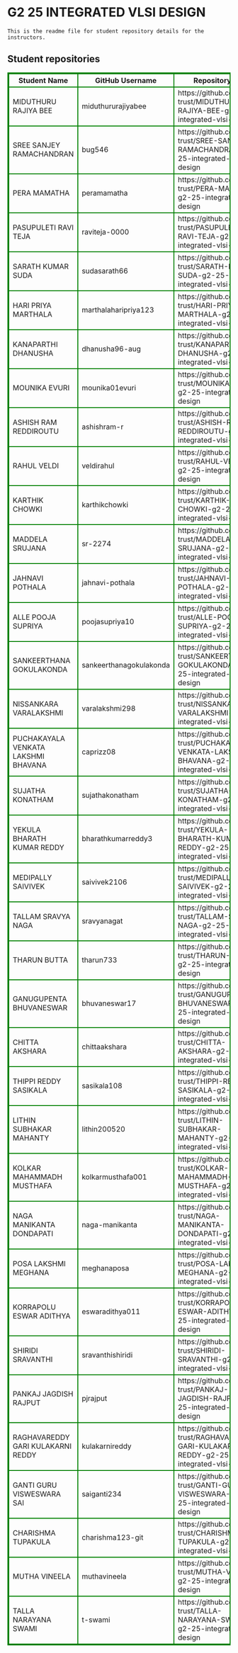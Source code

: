 # G2 25 INTEGRATED VLSI DESIGN
    This is the readme file for student repository details for the instructors.
## Student repositories 
<table style="border : 2px solid green; width:100%;">
<tr >
<th style="border : 2px solid green;">Student Name</th>
<th style="border : 2px solid green;">GitHub Username</th>
<th style="border : 2px solid green;">Repository link</th>
</tr>
<tr style="border : 2px solid green;">
<td style="border : 2px solid green;">MIDUTHURU RAJIYA BEE</td> 

<td style="border : 2px solid green;">miduthururajiyabee</td> 

<td style="border : 2px solid green;">https://github.com/sure-trust/MIDUTHURU-RAJIYA-BEE-g2-25-integrated-vlsi-design</td> 
</tr>

<tr style="border : 2px solid green;">
<td style="border : 2px solid green;">SREE SANJEY RAMACHANDRAN</td> 

<td style="border : 2px solid green;">bug546</td> 

<td style="border : 2px solid green;">https://github.com/sure-trust/SREE-SANJEY-RAMACHANDRAN-g2-25-integrated-vlsi-design</td> 
</tr>

<tr style="border : 2px solid green;">
<td style="border : 2px solid green;">PERA MAMATHA</td> 

<td style="border : 2px solid green;">peramamatha</td> 

<td style="border : 2px solid green;">https://github.com/sure-trust/PERA-MAMATHA-g2-25-integrated-vlsi-design</td> 
</tr>

<tr style="border : 2px solid green;">
<td style="border : 2px solid green;">PASUPULETI RAVI TEJA</td> 

<td style="border : 2px solid green;">raviteja-0000</td> 

<td style="border : 2px solid green;">https://github.com/sure-trust/PASUPULETI-RAVI-TEJA-g2-25-integrated-vlsi-design</td> 
</tr>

<tr style="border : 2px solid green;">
<td style="border : 2px solid green;">SARATH KUMAR SUDA</td> 

<td style="border : 2px solid green;">sudasarath66</td> 

<td style="border : 2px solid green;">https://github.com/sure-trust/SARATH-KUMAR-SUDA-g2-25-integrated-vlsi-design</td> 
</tr>

<tr style="border : 2px solid green;">
<td style="border : 2px solid green;">HARI PRIYA MARTHALA</td> 

<td style="border : 2px solid green;">marthalaharipriya123</td> 

<td style="border : 2px solid green;">https://github.com/sure-trust/HARI-PRIYA-MARTHALA-g2-25-integrated-vlsi-design</td> 
</tr>

<tr style="border : 2px solid green;">
<td style="border : 2px solid green;">KANAPARTHI DHANUSHA</td> 

<td style="border : 2px solid green;">dhanusha96-aug</td> 

<td style="border : 2px solid green;">https://github.com/sure-trust/KANAPARTHI-DHANUSHA-g2-25-integrated-vlsi-design</td> 
</tr>

<tr style="border : 2px solid green;">
<td style="border : 2px solid green;">MOUNIKA EVURI</td> 

<td style="border : 2px solid green;">mounika01evuri</td> 

<td style="border : 2px solid green;">https://github.com/sure-trust/MOUNIKA-EVURI-g2-25-integrated-vlsi-design</td> 
</tr>

<tr style="border : 2px solid green;">
<td style="border : 2px solid green;">ASHISH RAM REDDIROUTU</td> 

<td style="border : 2px solid green;">ashishram-r</td> 

<td style="border : 2px solid green;">https://github.com/sure-trust/ASHISH-RAM-REDDIROUTU-g2-25-integrated-vlsi-design</td> 
</tr>

<tr style="border : 2px solid green;">
<td style="border : 2px solid green;">RAHUL VELDI</td> 

<td style="border : 2px solid green;">veldirahul</td> 

<td style="border : 2px solid green;">https://github.com/sure-trust/RAHUL-VELDI-g2-25-integrated-vlsi-design</td> 
</tr>

<tr style="border : 2px solid green;">
<td style="border : 2px solid green;">KARTHIK CHOWKI</td> 

<td style="border : 2px solid green;">karthikchowki</td> 

<td style="border : 2px solid green;">https://github.com/sure-trust/KARTHIK-CHOWKI-g2-25-integrated-vlsi-design</td> 
</tr>

<tr style="border : 2px solid green;">
<td style="border : 2px solid green;">MADDELA SRUJANA</td> 

<td style="border : 2px solid green;">sr-2274</td> 

<td style="border : 2px solid green;">https://github.com/sure-trust/MADDELA-SRUJANA-g2-25-integrated-vlsi-design</td> 
</tr>

<tr style="border : 2px solid green;">
<td style="border : 2px solid green;">JAHNAVI POTHALA</td> 

<td style="border : 2px solid green;">jahnavi-pothala</td> 

<td style="border : 2px solid green;">https://github.com/sure-trust/JAHNAVI-POTHALA-g2-25-integrated-vlsi-design</td> 
</tr>

<tr style="border : 2px solid green;">
<td style="border : 2px solid green;">ALLE POOJA SUPRIYA</td> 

<td style="border : 2px solid green;">poojasupriya10</td> 

<td style="border : 2px solid green;">https://github.com/sure-trust/ALLE-POOJA-SUPRIYA-g2-25-integrated-vlsi-design</td> 
</tr>

<tr style="border : 2px solid green;">
<td style="border : 2px solid green;">SANKEERTHANA GOKULAKONDA</td> 

<td style="border : 2px solid green;">sankeerthanagokulakonda</td> 

<td style="border : 2px solid green;">https://github.com/sure-trust/SANKEERTHANA-GOKULAKONDA-g2-25-integrated-vlsi-design</td> 
</tr>

<tr style="border : 2px solid green;">
<td style="border : 2px solid green;">NISSANKARA VARALAKSHMI</td> 

<td style="border : 2px solid green;">varalakshmi298</td> 

<td style="border : 2px solid green;">https://github.com/sure-trust/NISSANKARA-VARALAKSHMI-g2-25-integrated-vlsi-design</td> 
</tr>

<tr style="border : 2px solid green;">
<td style="border : 2px solid green;">PUCHAKAYALA VENKATA LAKSHMI BHAVANA</td> 

<td style="border : 2px solid green;">caprizz08</td> 

<td style="border : 2px solid green;">https://github.com/sure-trust/PUCHAKAYALA-VENKATA-LAKSHMI-BHAVANA-g2-25-integrated-vlsi-design</td> 
</tr>

<tr style="border : 2px solid green;">
<td style="border : 2px solid green;">SUJATHA KONATHAM</td> 

<td style="border : 2px solid green;">sujathakonatham</td> 

<td style="border : 2px solid green;">https://github.com/sure-trust/SUJATHA-KONATHAM-g2-25-integrated-vlsi-design</td> 
</tr>

<tr style="border : 2px solid green;">
<td style="border : 2px solid green;">YEKULA BHARATH KUMAR REDDY</td> 

<td style="border : 2px solid green;">bharathkumarreddy3</td> 

<td style="border : 2px solid green;">https://github.com/sure-trust/YEKULA-BHARATH-KUMAR-REDDY-g2-25-integrated-vlsi-design</td> 
</tr>

<tr style="border : 2px solid green;">
<td style="border : 2px solid green;">MEDIPALLY SAIVIVEK</td> 

<td style="border : 2px solid green;">saivivek2106</td> 

<td style="border : 2px solid green;">https://github.com/sure-trust/MEDIPALLY-SAIVIVEK-g2-25-integrated-vlsi-design</td> 
</tr>

<tr style="border : 2px solid green;">
<td style="border : 2px solid green;">TALLAM SRAVYA NAGA</td> 

<td style="border : 2px solid green;">sravyanagat</td> 

<td style="border : 2px solid green;">https://github.com/sure-trust/TALLAM-SRAVYA-NAGA-g2-25-integrated-vlsi-design</td> 
</tr>

<tr style="border : 2px solid green;">
<td style="border : 2px solid green;">THARUN BUTTA</td> 

<td style="border : 2px solid green;">tharun733</td> 

<td style="border : 2px solid green;">https://github.com/sure-trust/THARUN-BUTTA-g2-25-integrated-vlsi-design</td> 
</tr>

<tr style="border : 2px solid green;">
<td style="border : 2px solid green;">GANUGUPENTA BHUVANESWAR</td> 

<td style="border : 2px solid green;">bhuvaneswar17</td> 

<td style="border : 2px solid green;">https://github.com/sure-trust/GANUGUPENTA-BHUVANESWAR-g2-25-integrated-vlsi-design</td> 
</tr>

<tr style="border : 2px solid green;">
<td style="border : 2px solid green;">CHITTA AKSHARA</td> 

<td style="border : 2px solid green;">chittaakshara</td> 

<td style="border : 2px solid green;">https://github.com/sure-trust/CHITTA-AKSHARA-g2-25-integrated-vlsi-design</td> 
</tr>

<tr style="border : 2px solid green;">
<td style="border : 2px solid green;">THIPPI REDDY SASIKALA</td> 

<td style="border : 2px solid green;">sasikala108</td> 

<td style="border : 2px solid green;">https://github.com/sure-trust/THIPPI-REDDY-SASIKALA-g2-25-integrated-vlsi-design</td> 
</tr>

<tr style="border : 2px solid green;">
<td style="border : 2px solid green;">LITHIN SUBHAKAR MAHANTY</td> 

<td style="border : 2px solid green;">lithin200520</td> 

<td style="border : 2px solid green;">https://github.com/sure-trust/LITHIN-SUBHAKAR-MAHANTY-g2-25-integrated-vlsi-design</td> 
</tr>

<tr style="border : 2px solid green;">
<td style="border : 2px solid green;">KOLKAR MAHAMMADH MUSTHAFA</td> 

<td style="border : 2px solid green;">kolkarmusthafa001</td> 

<td style="border : 2px solid green;">https://github.com/sure-trust/KOLKAR-MAHAMMADH-MUSTHAFA-g2-25-integrated-vlsi-design</td> 
</tr>

<tr style="border : 2px solid green;">
<td style="border : 2px solid green;">NAGA MANIKANTA DONDAPATI</td> 

<td style="border : 2px solid green;">naga-manikanta</td> 

<td style="border : 2px solid green;">https://github.com/sure-trust/NAGA-MANIKANTA-DONDAPATI-g2-25-integrated-vlsi-design</td> 
</tr>

<tr style="border : 2px solid green;">
<td style="border : 2px solid green;">POSA LAKSHMI MEGHANA</td> 

<td style="border : 2px solid green;">meghanaposa</td> 

<td style="border : 2px solid green;">https://github.com/sure-trust/POSA-LAKSHMI-MEGHANA-g2-25-integrated-vlsi-design</td> 
</tr>

<tr style="border : 2px solid green;">
<td style="border : 2px solid green;">KORRAPOLU ESWAR ADITHYA</td> 

<td style="border : 2px solid green;">eswaradithya011</td> 

<td style="border : 2px solid green;">https://github.com/sure-trust/KORRAPOLU-ESWAR-ADITHYA-g2-25-integrated-vlsi-design</td> 
</tr>

<tr style="border : 2px solid green;">
<td style="border : 2px solid green;">SHIRIDI SRAVANTHI</td> 

<td style="border : 2px solid green;">sravanthishiridi</td> 

<td style="border : 2px solid green;">https://github.com/sure-trust/SHIRIDI-SRAVANTHI-g2-25-integrated-vlsi-design</td> 
</tr>

<tr style="border : 2px solid green;">
<td style="border : 2px solid green;">PANKAJ JAGDISH RAJPUT</td> 

<td style="border : 2px solid green;">pjrajput</td> 

<td style="border : 2px solid green;">https://github.com/sure-trust/PANKAJ-JAGDISH-RAJPUT-g2-25-integrated-vlsi-design</td> 
</tr>

<tr style="border : 2px solid green;">
<td style="border : 2px solid green;">RAGHAVAREDDY GARI KULAKARNI REDDY</td> 

<td style="border : 2px solid green;">kulakarnireddy</td> 

<td style="border : 2px solid green;">https://github.com/sure-trust/RAGHAVAREDDY-GARI-KULAKARNI-REDDY-g2-25-integrated-vlsi-design</td> 
</tr>

<tr style="border : 2px solid green;">
<td style="border : 2px solid green;">GANTI GURU VISWESWARA SAI</td> 

<td style="border : 2px solid green;">saiganti234</td> 

<td style="border : 2px solid green;">https://github.com/sure-trust/GANTI-GURU-VISWESWARA-SAI-g2-25-integrated-vlsi-design</td> 
</tr>

<tr style="border : 2px solid green;">
<td style="border : 2px solid green;">CHARISHMA TUPAKULA</td> 

<td style="border : 2px solid green;">charishma123-git</td> 

<td style="border : 2px solid green;">https://github.com/sure-trust/CHARISHMA-TUPAKULA-g2-25-integrated-vlsi-design</td> 
</tr>

<tr style="border : 2px solid green;">
<td style="border : 2px solid green;">MUTHA VINEELA</td> 

<td style="border : 2px solid green;">muthavineela</td> 

<td style="border : 2px solid green;">https://github.com/sure-trust/MUTHA-VINEELA-g2-25-integrated-vlsi-design</td> 
</tr>

<tr style="border : 2px solid green;">
<td style="border : 2px solid green;">TALLA NARAYANA SWAMI</td> 

<td style="border : 2px solid green;">t-swami</td> 

<td style="border : 2px solid green;">https://github.com/sure-trust/TALLA-NARAYANA-SWAMI-g2-25-integrated-vlsi-design</td> 
</tr>
